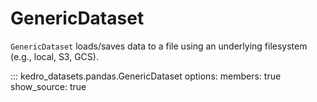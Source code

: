 # GenericDataset

`GenericDataset` loads/saves data to a file using an underlying filesystem (e.g., local, S3, GCS).

::: kedro_datasets.pandas.GenericDataset
    options:
        members: true
        show_source: true
